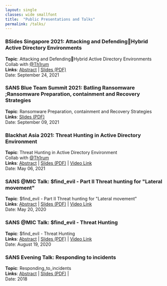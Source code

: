 ```yaml
---
layout: single
classes: wide smallfont
title:  "Public Presentations and Talks"
permalink: /talks/
---
```

### **BSides Singapore 2021**: Attacking and DefendingHybrid Active Directory Environments
**Topic**: Attacking and DefendingHybrid Active Directory Environments   
Collab with  [@Th1rum](https://twitter.com/Th1rum)     
**Links**: [Abstract](https://bsidessg.org/schedule/attacking-and-defending-hybrid-active-directory-environments/) | [Slides (PDF)](/resources/raw/20210924_AttackingandDefendinghybridAD_BsidesSG_2021.pdf)   
Date: September 24, 2021

### **SANS Blue Team Summit 2021**: Batling Ransomware ;Ransomware Preparation, containment and Recovery Strategies
**Topic**: Ransomware Preparation, containment and Recovery Strategies     
**Links**: [Slides (PDF)](/resources/raw/20210910_AnuragKhanna_BlueTeamSummit_Ransomware.pdf)   
Date: September 09, 2021

### **Blackhat Asia 2021**: Threat Hunting in Active Directory Environment
**Topic**: Threat Hunting in Active Directory Environment   
Collab with  [@Th1rum](https://twitter.com/Th1rum)   
**Links**: [Abstract](https://www.blackhat.com/asia-21/briefings/schedule/index.html#threat-hunting-in-active-directory-environment-22292) | [Slides (PDF)](/resources/raw/as-21-Khanna-Threat-Hunting-In-Active-Directory-Environment.pdf) | [Video Link](hhttps://www.youtube.com/watch?v=lBIaLmvVpBE)    
Date: May 06, 2021

### **SANS @MIC Talk**: $find_evil - Part II Threat hunting for "Lateral movement"
**Topic**: $find_evil - Part II Threat hunting for "Lateral movement"   
**Links**: [Abstract](https://www.sans.org/webcasts/sansatmic-find-evil-ii-threat-hunting-lateral-movement-116250) | [Slides (PDF)](/resources/raw/Find_Evil-Threat-Hunting_Lateral_movement.pdf) | [Video Link](https://www.sans.org/webcasts/116250)  
Date: May 20, 2020

### **SANS @MIC Talk**: $find_evil - Threat Hunting
**Topic**: $find_evil - Threat Hunting  
**Links**: [Abstract](https://www.sans.org/webcasts/atmic-talk-find-evil-threat-hunting-113315) | [Slides (PDF)](/resources/raw/Find_Evil-Threat-Hunting.pdf) | [Video Link](https://www.youtube.com/watch?v=GrhVz1Sjd)  
Date: August 19, 2020


### **SANS Evening Talk**: Responding to incidents
**Topic**: Responding_to_incidents  
**Links**: [Abstract](/responding-to-incidents.md) | [Slides (PDF)](/resources/raw/Responding_to_incidents.pdf) |   
Date: 2018